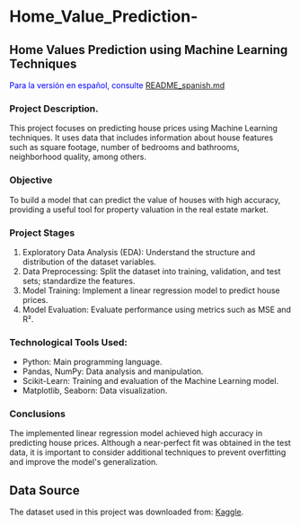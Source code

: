 # Home_Value_Prediction-
## Home Values Prediction using Machine Learning Techniques


<p style="color:blue;">Para la versión en español, consulte <a href="README_es.md">README_spanish.md</a></p>


### Project Description.
This project focuses on predicting house prices using Machine Learning techniques. It uses data that includes information about house features such as square footage, number of bedrooms and bathrooms, neighborhood quality, among others.
### Objective
To build a model that can predict the value of houses with high accuracy, providing a useful tool for property valuation in the real estate market.

### Project Stages
1.	Exploratory Data Analysis (EDA): Understand the structure and distribution of the dataset variables.
2.	Data Preprocessing: Split the dataset into training, validation, and test sets; standardize the features.
3.	Model Training: Implement a linear regression model to predict house prices.
4.	Model Evaluation: Evaluate performance using metrics such as MSE and R².

### Technological Tools Used:
  - Python: Main programming language.
  - Pandas, NumPy: Data analysis and manipulation.
  - Scikit-Learn: Training and evaluation of the Machine Learning model.
  - Matplotlib, Seaborn: Data visualization.

### Conclusions
The implemented linear regression model achieved high accuracy in predicting house prices. Although a near-perfect fit was obtained in the test data, it is important to consider additional techniques to prevent overfitting and improve the model's generalization.

## Data Source
The dataset used in this project was downloaded from:
[Kaggle](https://www.kaggle.com/datasets/prokshitha/home-value-insights).



